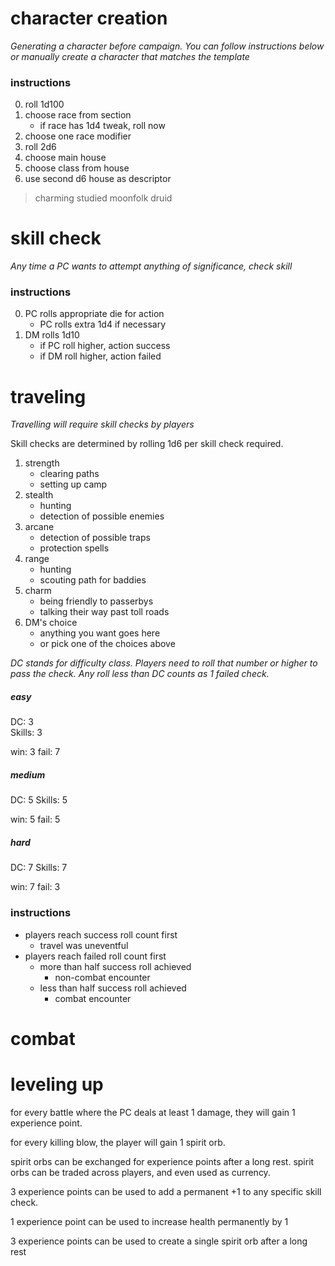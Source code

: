 # character creation
_Generating a character before campaign. You can follow instructions below 
or manually create a character that matches the template_

### instructions
0. roll 1d100
0. choose race from section
    * if race has 1d4 tweak, roll now
0. choose one race modifier
0. roll 2d6
0. choose main house
0. choose class from house
0. use second d6 house as descriptor

<descriptor> <race modifier> <race> <class>
> charming studied moonfolk druid


# skill check
_Any time a PC wants to attempt anything of significance, check skill_

### instructions

0. PC rolls appropriate die for action
    * PC rolls extra 1d4 if necessary
0. DM rolls 1d10
    * if PC roll higher, action success
    * if DM roll higher, action failed 


# traveling
_Travelling will require skill checks by players_


Skill checks are determined by rolling 1d6 per skill check required.

1. strength
    * clearing paths
    * setting up camp
2. stealth
    * hunting
    * detection of possible enemies
3. arcane
    * detection of possible traps
    * protection spells
4. range
    * hunting
    * scouting path for baddies
5. charm
    * being friendly to passerbys
    * talking their way past toll roads
6. DM's choice
    * anything you want goes here
    * or pick one of the choices above

_DC stands for difficulty class. 
Players need to roll that number or higher to pass the check. 
Any roll less than DC counts as 1 failed check._

##### easy
DC:     3     
Skills: 3

win:    3
fail:   7
    
##### medium
DC:     5
Skills: 5

win:    5
fail:   5

##### hard
DC:     7
Skills: 7

win:    7
fail:   3


### instructions

* players reach success roll count first
    * travel was uneventful
* players reach failed roll count first
    * more than half success roll achieved
        * non-combat encounter
    * less than half success roll achieved
        * combat encounter


# combat




# leveling up

for every battle where the PC deals at least 1 damage, 
they will gain 1 experience point.

for every killing blow, the player will gain 1 spirit orb.

spirit orbs can be exchanged for experience points after a long rest.
spirit orbs can be traded across players, and even used as currency.

3 experience points can be used to add a permanent +1 to any specific
skill check.

1 experience point can be used to increase health permanently by 1

3 experience points can be used to create a single spirit orb 
after a long rest


